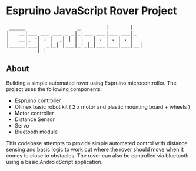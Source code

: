 Espruino JavaScript Rover Project
========================================
<pre>
 _____                 _        |       |
|   __|___ ___ ___ _ _|_|___ ___|___ ___|_
|   __|_ -| . |  _| | | |   | . | . | . |
|_____|___|  _|_| |___|_|_|_|___|___|___|__|
          |_|
</pre>

About
-----

Building a simple automated rover using Espruino microcontroller. The project
uses the following components:

* Espruino controller
* Olimex basic robot kit ( 2 x motor and plastic mounting board + wheels )
* Motor controller
* Distance Sensor
* Servo
* Bluetooth module

This codebase attempts to provide simple automated control with distance
sensing and basic logic to work out where the rover should move when it comes to
close to obstacles. The rover can also be controlled via bluetooth using a basic
AndroidScript application.
